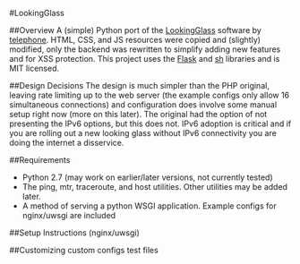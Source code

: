 #LookingGlass

##Overview
A (simple) Python port of the [LookingGlass](https://github.com/telephone/LookingGlass) software by [telephone](https://github.com/telephone).  HTML, CSS, and JS resources were copied and (slightly) modified, only the backend was rewritten to simplify adding new features and for XSS protection.  This project uses the [Flask](http://flask.pocoo.org/) and [sh](https://amoffat.github.io/sh/) libraries and is MIT licensed.

##Design Decisions
The design is much simpler than the PHP original, leaving rate limiting up to the web server (the example configs only allow 16 simultaneous connections) and configuration does involve some manual setup right now (more on this later).  The original had the option of not presenting the IPv6 options, but this does not.  IPv6 adoption is critical and if you are rolling out a new looking glass without IPv6 connectivity you are doing the internet a disservice.

##Requirements
* Python 2.7 (may work on earlier/later versions, not currently tested)
* The ping, mtr, traceroute, and host utilities.  Other utilities may be added later.
* A method of serving a python WSGI application.  Example configs for nginx/uwsgi are included

##Setup Instructions (nginx/uwsgi)

##Customizing
custom configs
test files
